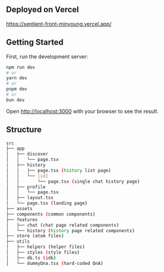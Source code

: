 ## Deployed on Vercel

https://sentient-front-minyoung.vercel.app/

## Getting Started

First, run the development server:

```bash
npm run dev
# or
yarn dev
# or
pnpm dev
# or
bun dev
```

Open [http://localhost:3000](http://localhost:3000) with your browser to see the result.

## Structure

```bash
src
├── app
│   ├── discover
│   │   └── page.tsx
│   ├── history
│   │   ├── page.tsx (history list page)
│   │   └── [id]
│   │       └── page.tsx (single chat history page)
│   ├── profile
│   │   └── page.tsx
│   ├── layout.tsx
│   └── page.tsx (landing page)
├── assets
├── components (common components)
├── features
│   ├── chat (chat page related components)
│   └── history (history page related components)
├── store (atom files)
├── utils
│   ├── helpers (helper files)
│   ├── styles (style files)
│   ├── db.ts (idb)
│   └── dummyQna.tsx (hard-coded QnA)
```
